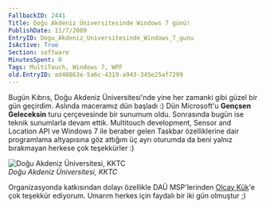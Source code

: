 ```yaml
---
FallbackID: 2441
Title: Doğu Akdeniz Üniversitesinde Windows 7 günü!
PublishDate: 11/7/2009
EntryID: Dogu_Akdeniz_Universitesinde_Windows_7_gunu
IsActive: True
Section: software
MinutesSpent: 0
Tags: MultiTouch, Windows 7, WPF
old.EntryID: ad40863e-5a6c-4319-a943-345e25af7299
---
```

Bugün Kıbrıs, Doğu Akdeniz Üniversitesi'nde yine her zamanki gibi güzel
bir gün geçirdim. Aslında maceramız dün başladı :) Dün Microsoft'u
**Gençsen Geleceksin** turu çerçevesinde bir sunumum oldu. Sonrasında
bugün ise teknik sunumlarla devam ettik. Multitouch development, Sensor
and Location API ve Windows 7 ile beraber gelen Taskbar özelliklerine
dair programlama altyapısına göz attığım üç ayrı oturumda da beni yalnız
bırakmayan herkese çok teşekkürler :)

![Doğu Akdeniz Üniversitesi,
KKTC](http://cdn.daron.yondem.com/assets/2441/06112009_1.jpg)\
*Doğu Akdeniz Üniversitesi, KKTC*

Organizasyonda katkısından dolayı özellikle DAÜ MSP'lerinden [Olcay
Kük](http://www.olcaykuk.com/)'e çok teşekkür ediyorum. Umarım herkes
için faydalı bir iki gün olmuştur ;)


